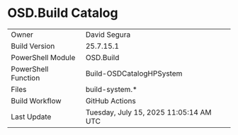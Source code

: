 ﻿# OSD.Build Catalog

| | |
|-|-|
| Owner | David Segura |
| Build Version | 25.7.15.1 |
| PowerShell Module | OSD.Build |
| PowerShell Function | Build-OSDCatalogHPSystem |
| Files | build-system.* |
| Build Workflow | GitHub Actions |
| Last Update | Tuesday, July 15, 2025 11:05:14 AM UTC |
